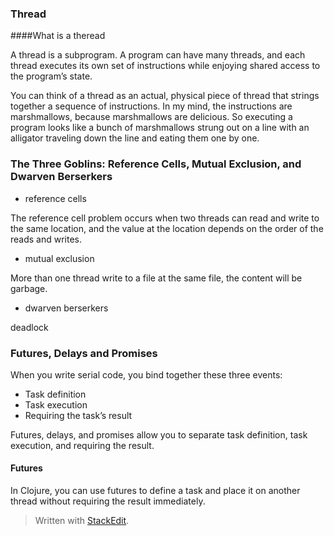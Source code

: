 ### Thread

####What is a theread

A thread is a subprogram. A program can have many threads, and each thread
executes its own set of instructions while enjoying shared access to the
program’s state.

You can think of a thread as an actual, physical piece of thread that strings
together a sequence of instructions. In my mind, the instructions are
marshmallows, because marshmallows are delicious.  So executing a program looks
like a bunch of marshmallows strung out on a line with an alligator traveling
down the line and eating them one by one.

### The Three Goblins: Reference Cells, Mutual Exclusion, and Dwarven Berserkers

+   reference cells  

The reference cell problem occurs when two threads can read and write to the
same location, and the value at the location depends on the order of the reads
and writes.

+   mutual exclusion

More than one thread write to a file at the same file, the content will be
garbage.

+   dwarven berserkers

deadlock

### Futures, Delays and Promises 

When you write serial code, you bind together these three events:

+   Task definition
+   Task execution
+   Requiring the task’s result

Futures, delays, and promises allow you to separate task definition, task
execution, and requiring the result.

#### Futures 

In Clojure, you can use futures to define a task and place it on another thread
without requiring the result immediately.






> Written with [StackEdit](https://stackedit.io/).
